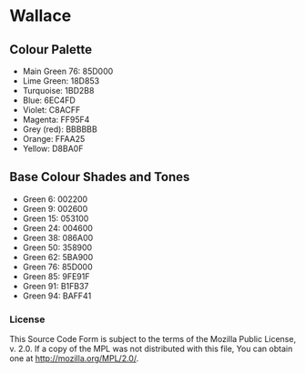 # Wallace

## Colour Palette

+ Main Green 76:    85D000
+ Lime Green:       18D853
+ Turquoise:	      1BD2B8
+ Blue:				      6EC4FD
+ Violet:			      C8ACFF
+ Magenta:		      FF95F4
+ Grey (red):	      BBBBBB
+ Orange:			      FFAA25
+ Yellow:			      D8BA0F

## Base Colour Shades and Tones

+ Green 6:          002200
+ Green 9:          002600
+ Green 15:         053100
+ Green 24:         004600
+ Green 38:         086A00
+ Green 50:         358900
+ Green 62:         5BA900
+ Green 76:         85D000
+ Green 85:         9FE91F
+ Green 91:         B1FB37
+ Green 94:         BAFF41

### License
This Source Code Form is subject to the terms of the Mozilla Public
License, v. 2.0. If a copy of the MPL was not distributed with this
file, You can obtain one at http://mozilla.org/MPL/2.0/.
